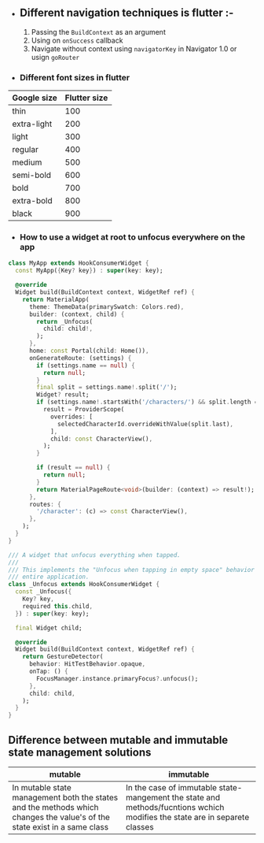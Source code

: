 * ## Different navigation techniques is flutter :-
	1. Passing the `BuildContext` as an argument
	2. Using on `onSuccess` callback
	3. Navigate without context using `navigatorKey` in Navigator 1.0 or usign `goRouter`
 
* ### Different font sizes in flutter
|Google size|Flutter size|
|------------|------------|
|thin|100|
|extra-light|200|
|light|300|
|regular|400|
|medium|500|
|semi-bold|600|
|bold|700|
|extra-bold|800|
|black|900|

* ### How to use a widget at root to unfocus everywhere on the app
```dart
class MyApp extends HookConsumerWidget {
  const MyApp({Key? key}) : super(key: key);

  @override
  Widget build(BuildContext context, WidgetRef ref) {
    return MaterialApp(
      theme: ThemeData(primarySwatch: Colors.red),
      builder: (context, child) {
        return _Unfocus(
          child: child!,
        );
      },
      home: const Portal(child: Home()),
      onGenerateRoute: (settings) {
        if (settings.name == null) {
          return null;
        }
        final split = settings.name!.split('/');
        Widget? result;
        if (settings.name!.startsWith('/characters/') && split.length == 3) {
          result = ProviderScope(
            overrides: [
              selectedCharacterId.overrideWithValue(split.last),
            ],
            child: const CharacterView(),
          );
        }

        if (result == null) {
          return null;
        }
        return MaterialPageRoute<void>(builder: (context) => result!);
      },
      routes: {
        '/character': (c) => const CharacterView(),
      },
    );
  }
}

/// A widget that unfocus everything when tapped.
///
/// This implements the "Unfocus when tapping in empty space" behavior for the
/// entire application.
class _Unfocus extends HookConsumerWidget {
  const _Unfocus({
    Key? key,
    required this.child,
  }) : super(key: key);

  final Widget child;

  @override
  Widget build(BuildContext context, WidgetRef ref) {
    return GestureDetector(
      behavior: HitTestBehavior.opaque,
      onTap: () {
        FocusManager.instance.primaryFocus?.unfocus();
      },
      child: child,
    );
  }
}
```

## Difference between mutable and immutable state management solutions
|mutable|immutable|
|-----|----|
|In mutable state management both the states and the methods which changes the value's of the state exist in a same class|In the case of immutable state-mangement the state and methods/fucntions wchich modifies the state are in separete classes|

